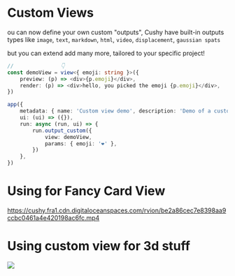 # Custom Views

ou can now define your own custom "outputs",
Cushy have built-in outputs types like `image`, `text`, `markdown`, `html`, `video`, `displacement`, `gaussian spats`

but you can extend add many more, tailored to your specific project!


```ts
//               👇
const demoView = view<{ emoji: string }>({
    preview: (p) => <div>{p.emoji}</div>,
    render: (p) => <div>hello, you picked the emoji {p.emoji}</div>,
})

app({
    metadata: { name: 'Custom view demo', description: 'Demo of a custom view' },
    ui: (ui) => ({}),
    run: async (run, ui) => {
        run.output_custom({
            view: demoView,
            params: { emoji: '❤️' },
        })
    },
})

```


# Using for Fancy Card View

https://cushy.fra1.cdn.digitaloceanspaces.com/rvion/be2a86cec7e8398aa9ccbc0461a4e420198ac6fc.mp4


# Using custom view for 3d stuff

![](https://cushy.fra1.cdn.digitaloceanspaces.com/rvion/00ea4220988fe19f626c2d3f4cd95eea91c429bd.jpg)
